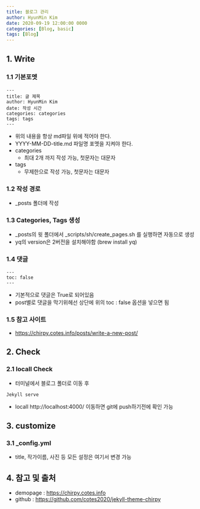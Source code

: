 ```yaml
---
title: 블로그 관리
author: HyunMin Kim
date: 2020-09-19 12:00:00 0000
categories: [Blog, basic]
tags: [Blog]
---
```



## 1. Write
### 1.1 기본포멧
```
---
title: 글 제목
author: HyunMin Kim
date: 작성 시간
categories: categories
tags: tags
---
```
- 위의 내용을 항상 md파일 위에 적어야 한다.
- YYYY-MM-DD-title.md 파일명 포멧을 지켜야 한다.
- categories
    - 최대 2개 까지 작성 가능, 첫문자는 대문자
- tags
    - 무제한으로 작성 가능, 첫문자는 대문자

### 1.2 작성 경로
- _posts 폴더에 작성

### 1.3 Categories, Tags 생성
- _posts의 윗 폴더에서 _scripts/sh/create_pages.sh 를 실행하면 자동으로 생성
- yq의 version은 2버전을 설치해야함 (brew install yq)

### 1.4 댓글
```
---
toc: false
---
```
- 기본적으로 댓글은 True로 되어있음
- post별로 댓글을 막기위헤선 상단에 위의 toc : false 옵션을 넣으면 됨 

### 1.5 참고 사이트
- https://chirpy.cotes.info/posts/write-a-new-post/

## 2. Check
### 2.1 locall Check
- 터미널에서 블로그 폴더로 이동 후
```
Jekyll serve
```
- locall http://localhost:4000/ 이동하면 git에 push하기전에 확인 가능

## 3. customize
### 3.1 _config.yml
- title, 작가이름, 사진 등 모든 설정은 여기서 변경 가능

## 4. 참고 및 출처
- demopage : https://chirpy.cotes.info
- github : https://github.com/cotes2020/jekyll-theme-chirpy